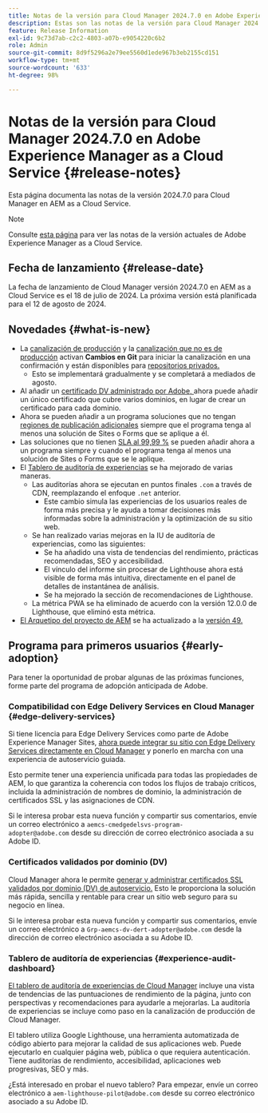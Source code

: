 ```yaml
---
title: Notas de la versión para Cloud Manager 2024.7.0 en Adobe Experience Manager as a Cloud Service
description: Estas son las notas de la versión para Cloud Manager 2024.7.0 en AEM as a Cloud Service.
feature: Release Information
exl-id: 9c73d7ab-c2c2-4803-a07b-e9054220c6b2
role: Admin
source-git-commit: 8d9f5296a2e79ee5560d1ede967b3eb2155cd151
workflow-type: tm+mt
source-wordcount: '633'
ht-degree: 98%

---
```



# Notas de la versión para Cloud Manager 2024.7.0 en Adobe Experience Manager as a Cloud Service {#release-notes}

Esta página documenta las notas de la versión 2024.7.0 para Cloud Manager en AEM as a Cloud Service.

>[!NOTE]
>
>Consulte [esta página](/help/release-notes/release-notes-cloud/release-notes-current.md) para ver las notas de la versión actuales de Adobe Experience Manager as a Cloud Service.

## Fecha de lanzamiento {#release-date}

La fecha de lanzamiento de Cloud Manager versión 2024.7.0 en AEM as a Cloud Service es el 18 de julio de 2024. La próxima versión está planificada para el 12 de agosto de 2024.

## Novedades {#what-is-new}

* La [canalización de producción](/help/implementing/cloud-manager/configuring-pipelines/configuring-production-pipelines.md#adding-production-pipeline) y la [canalización que no es de producción](/help/implementing/cloud-manager/configuring-pipelines/configuring-non-production-pipelines.md#adding-non-production-pipeline) activan **Cambios en Git** para iniciar la canalización en una confirmación y están disponibles para [repositorios privados.](/help/implementing/cloud-manager/managing-code/private-repositories.md)
   * Esto se implementará gradualmente y se completará a mediados de agosto.
* Al añadir un [certificado DV administrado por Adobe, ](/help/implementing/cloud-manager/managing-ssl-certifications/domain-validated-certificates.md) ahora puede añadir un único certificado que cubre varios dominios, en lugar de crear un certificado para cada dominio.
* Ahora se pueden añadir a un programa soluciones que no tengan [regiones de publicación adicionales](/help/operations/additional-publish-regions.md) siempre que el programa tenga al menos una solución de Sites o Forms que se aplique a él.
* Las soluciones que no tienen [SLA al 99,99 %](/help/implementing/cloud-manager/getting-access-to-aem-in-cloud/creating-production-programs.md#sla) se pueden añadir ahora a un programa siempre y cuando el programa tenga al menos una solución de Sites o Forms que se le aplique.
* El [Tablero de auditoría de experiencias](/help/implementing/cloud-manager/experience-audit-dashboard.md) se ha mejorado de varias maneras.
   * Las auditorías ahora se ejecutan en puntos finales `.com` a través de CDN, reemplazando el enfoque `.net` anterior.
      * Este cambio simula las experiencias de los usuarios reales de forma más precisa y le ayuda a tomar decisiones más informadas sobre la administración y la optimización de su sitio web.
   * Se han realizado varias mejoras en la IU de auditoría de experiencias, como las siguientes:
      * Se ha añadido una vista de tendencias del rendimiento, prácticas recomendadas, SEO y accesibilidad.
      * El vínculo del informe sin procesar de Lighthouse ahora está visible de forma más intuitiva, directamente en el panel de detalles de instantánea de análisis.
      * Se ha mejorado la sección de recomendaciones de Lighthouse.
   * La métrica PWA se ha eliminado de acuerdo con la versión 12.0.0 de Lighthouse, que eliminó esta métrica.
* [El Arquetipo del proyecto de AEM](https://experienceleague.adobe.com/docs/experience-manager-core-components/using/developing/archetype/overview.html?lang=es) se ha actualizado a la [versión 49.](https://github.com/adobe/aem-project-archetype/tree/aem-project-archetype-49)

## Programa para primeros usuarios {#early-adoption}

Para tener la oportunidad de probar algunas de las próximas funciones, forme parte del programa de adopción anticipada de Adobe.

### Compatibilidad con Edge Delivery Services en Cloud Manager {#edge-delivery-services}

Si tiene licencia para Edge Delivery Services como parte de Adobe Experience Manager Sites, [ahora puede integrar su sitio con Edge Delivery Services directamente en Cloud Manager](/help/implementing/cloud-manager/edge-delivery-services.md) y ponerlo en marcha con una experiencia de autoservicio guiada.

Esto permite tener una experiencia unificada para todas las propiedades de AEM, lo que garantiza la coherencia con todos los flujos de trabajo críticos, incluida la administración de nombres de dominio, la administración de certificados SSL y las asignaciones de CDN.

Si le interesa probar esta nueva función y compartir sus comentarios, envíe un correo electrónico a `aemcs-cmedgedelsvs-program-adopter@adobe.com` desde su dirección de correo electrónico asociada a su Adobe ID. 

### Certificados validados por dominio (DV)

Cloud Manager ahora le permite [generar y administrar certificados SSL validados por dominio (DV) de autoservicio.](/help/implementing/cloud-manager/managing-ssl-certifications/domain-validated-certificates.md) Esto le proporciona la solución más rápida, sencilla y rentable para crear un sitio web seguro para su negocio en línea.

Si le interesa probar esta nueva función y compartir sus comentarios, envíe un correo electrónico a `Grp-aemcs-dv-dert-adopter@adobe.com` desde la dirección de correo electrónico asociada a su Adobe ID.

### Tablero de auditoría de experiencias {#experience-audit-dashboard}

[El tablero de auditoría de experiencias de Cloud Manager](/help/implementing/cloud-manager/experience-audit-dashboard.md) incluye una vista de tendencias de las puntuaciones de rendimiento de la página, junto con perspectivas y recomendaciones para ayudarle a mejorarlas. La auditoría de experiencias se incluye como paso en la canalización de producción de Cloud Manager.

El tablero utiliza Google Lighthouse, una herramienta automatizada de código abierto para mejorar la calidad de sus aplicaciones web. Puede ejecutarlo en cualquier página web, pública o que requiera autenticación. Tiene auditorías de rendimiento, accesibilidad, aplicaciones web progresivas, SEO y más.

¿Está interesado en probar el nuevo tablero? Para empezar, envíe un correo electrónico a `aem-lighthouse-pilot@adobe.com` desde su correo electrónico asociado a su Adobe ID.

